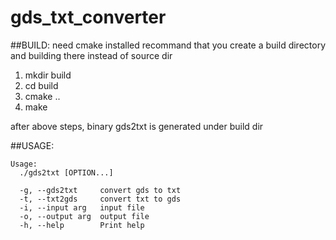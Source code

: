 # gds_txt_converter

##BUILD: 
need cmake installed
recommand that you create a build directory and building there instead of source dir

1. mkdir build
2. cd build
3. cmake ..
4. make

after above steps, binary gds2txt is generated under build dir


##USAGE:

```
Usage:
  ./gds2txt [OPTION...]

  -g, --gds2txt     convert gds to txt
  -t, --txt2gds     convert txt to gds
  -i, --input arg   input file
  -o, --output arg  output file
  -h, --help        Print help
```

